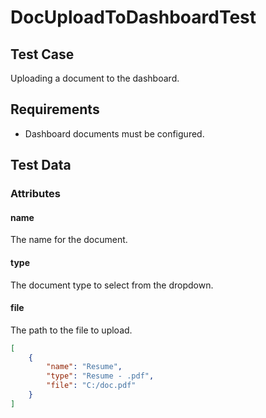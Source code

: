 # DocUploadToDashboardTest <Badge text="test" vertical="middle" />

## Test Case
Uploading a document to the dashboard.

## Requirements
* Dashboard documents must be configured.

## Test Data
### Attributes

#### name <Badge text="string" vertical="middle" />
The name for the document.

#### type <Badge text="string" vertical="middle" />
The document type to select from the dropdown.

#### file <Badge text="string" vertical="middle" />
The path to the file to upload.

``` json
[
    {
        "name": "Resume",
        "type": "Resume - .pdf",
        "file": "C:/doc.pdf"
    }
]
```

